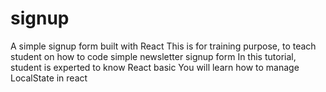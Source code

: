 # signup
A simple signup form built with React
This is for training purpose, to teach student on how to code simple newsletter signup form
In this tutorial, student is experted to know React basic
You will learn how to manage LocalState in react
